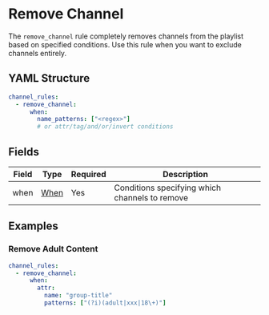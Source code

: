 # Remove Channel

The `remove_channel` rule completely removes channels from the playlist based on specified conditions. Use this rule
when you want to exclude channels entirely.

## YAML Structure

```yaml
channel_rules:
  - remove_channel:
      when:
        name_patterns: ["<regex>"]
        # or attr/tag/and/or/invert conditions
```

## Fields

| Field | Type               | Required | Description                                    |
|-------|------------------- |----------|------------------------------------------------|
| when  | [When](when.md) | Yes      | Conditions specifying which channels to remove |

## Examples

### Remove Adult Content

```yaml
channel_rules:
  - remove_channel:
      when:
        attr:
          name: "group-title"
          patterns: ["(?i)(adult|xxx|18\+)"]
```
